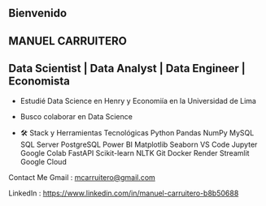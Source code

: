 ## Bienvenido

## MANUEL CARRUITERO

## Data Scientist | Data Analyst | Data Engineer | Economista

- Estudié Data Science en Henry y Economiía en la Universidad de Lima
- Busco colaborar en Data Science

- 🛠  Stack y Herramientas Tecnológicas
Python Pandas NumPy MySQL SQL Server PostgreSQL Power BI Matplotlib Seaborn VS Code Jupyter Google Colab FastAPI Scikit-learn NLTK Git Docker Render Streamlit Google Cloud

Contact Me
Gmail : mcarruitero@gmail.com

LinkedIn : https://www.linkedin.com/in/manuel-carruitero-b8b50688
<!--
**mcarruitero/mcarruitero** is a ✨ _special_ ✨ repository because its `README.md` (this file) appears on your GitHub profile.

Here are some ideas to get you started:

- 🔭 I’m currently working on ...
- 🌱 I’m currently learning ...
- 👯 I’m looking to collaborate on ...
- 🤔 I’m looking for help with ...
- 💬 Ask me about ...
- 📫 How to reach me: ...
- 😄 Pronouns: ...
- ⚡ Fun fact: ...
-->
